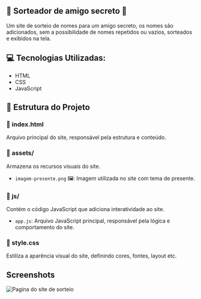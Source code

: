 ## 🎉 Sorteador de amigo secreto  🎁

Um site de sorteio de nomes para um amigo secreto, os nomes são adicionados, sem a possibilidade de nomes repetidos ou vazios, sorteados e exibidos na tela.  

## 💻 Tecnologias Utilizadas:

- HTML
- CSS
- JavaScript

## 📂 Estrutura do Projeto

### 📄 index.html

Arquivo principal do site, responsável pela estrutura e conteúdo.

### 📁 assets/

Armazena os recursos visuais do site.

- `imagem-presente.png` 🖼️:  Imagem utilizada no site com tema de presente. 

### 📁 js/

Contém o código JavaScript que adiciona interatividade ao site.

- `app.js`:  Arquivo JavaScript principal, responsável pela lógica e comportamento do site. 

### 📄 style.css

Estiliza a aparência visual do site, definindo cores, fontes, layout etc.

## Screenshots

<img src="https://imgur.com/GxIyBk0.jpg" alt="Pagina do site de sorteio">